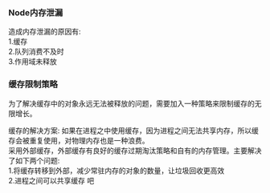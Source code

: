 ### Node内存泄漏
造成内存泄漏的原因有:  
1.缓存  
2.队列消费不及时  
3.作用域未释放  

### 缓存限制策略
为了解决缓存中的对象永远无法被释放的问题，需要加入一种策略来限制缓存的无限增长。

缓存的解决方案:
如果在进程之中使用缓存，因为进程之间无法共享内存，所以缓存会被重复使用，对物理内存也是一种浪费。  
采用外部缓存，外部缓存有良好的缓存过期淘汰策略和自有的内存管理。主要解决了如下两个问题:  
1.将缓存转移到外部，减少常驻内存的对象的数量，让垃圾回收更高效  
2.进程之间可以共享缓存   吧